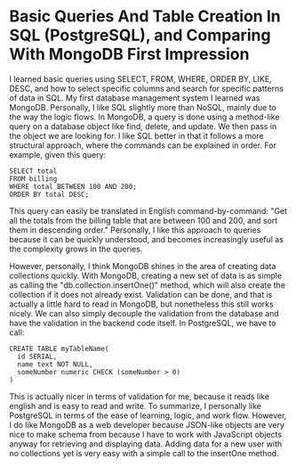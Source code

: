 # Basic Queries And Table Creation In SQL (PostgreSQL), and Comparing With MongoDB First Impression

I learned basic queries using SELECT, FROM, WHERE, ORDER BY, LIKE, DESC, and how to select specific columns and search for specific patterns of data in SQL. My first database management system I learned was MongoDB. Personally, I like SQL slightly more than NoSQL, mainly due to the way the logic flows. In MongoDB, a query is done using a method-like query on a database object like find, delete, and update. We then pass in the object we are looking for. I like SQL better in that it follows a more structural approach, where the commands can be explained in order. For example, given this query:
```
SELECT total
FROM billing
WHERE total BETWEEN 100 AND 200;
ORDER BY total DESC;
```
This query can easily be translated in English command-by-command: "Get all the totals from the billing table that are between 100 and 200, and sort them in descending order." Personally, I like this approach to queries because it can be quickly understood, and becomes increasingly useful as the complexity grows in the queries. 

However, personally, I think MongoDB shines in the area of creating data collections quickly. With MongoDB, creating a new set of data is as simple as calling the "db.collection.insertOne()" method, which will also create the collection if it does not already exist. Validation can be done, and that is actually a little hard to read in MongoDB, but nonetheless this still works nicely. We can also simply decouple the validation from the database and have the validation in the backend code itself. In PostgreSQL, we have to call:
```
CREATE TABLE myTableName(
  id SERIAL, 
  name text NOT NULL, 
  someNumber numeric CHECK (someNumber > 0)
)
```
This is actually nicer in terms of validation for me, because it reads like english and is easy to read and write. To summarize, I personally like PostgreSQL in terms of the ease of learning, logic, and work flow. However, I do like MongoDB as a web developer because JSON-like objects are very nice to make schema from because I have to work with JavaScript objects anyway for retrieving and displaying data. Adding data for a new user with no collections yet is very easy with a simple call to the insertOne method.
